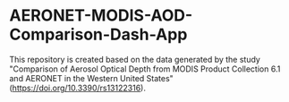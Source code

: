 # AERONET-MODIS-AOD-Comparison-Dash-App

This repository is created based on the data generated by the study "Comparison of Aerosol Optical Depth from MODIS Product Collection 6.1 and AERONET in the Western United States" (https://doi.org/10.3390/rs13122316).

